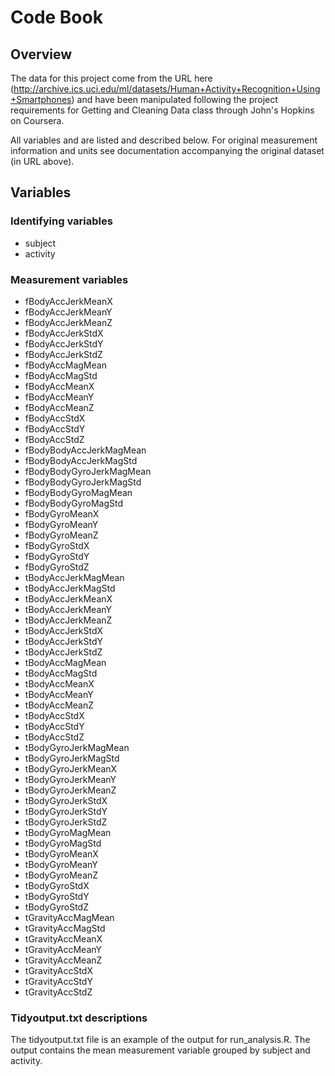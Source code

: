 # Code Book

## Overview

The data for this project come from the URL here (http://archive.ics.uci.edu/ml/datasets/Human+Activity+Recognition+Using+Smartphones)
and have been manipulated following the project requirements for Getting and Cleaning Data class through John's Hopkins on Coursera. 

All variables and are listed and described below. For original measurement information and units see documentation accompanying the 
original dataset (in URL above). 

## Variables

### Identifying variables
* subject
* activity

### Measurement variables
* fBodyAccJerkMeanX
* fBodyAccJerkMeanY
* fBodyAccJerkMeanZ
* fBodyAccJerkStdX
* fBodyAccJerkStdY
* fBodyAccJerkStdZ
* fBodyAccMagMean
* fBodyAccMagStd
* fBodyAccMeanX
* fBodyAccMeanY
* fBodyAccMeanZ
* fBodyAccStdX
* fBodyAccStdY
* fBodyAccStdZ
* fBodyBodyAccJerkMagMean
* fBodyBodyAccJerkMagStd
* fBodyBodyGyroJerkMagMean
* fBodyBodyGyroJerkMagStd
* fBodyBodyGyroMagMean
* fBodyBodyGyroMagStd
* fBodyGyroMeanX
* fBodyGyroMeanY
* fBodyGyroMeanZ
* fBodyGyroStdX
* fBodyGyroStdY
* fBodyGyroStdZ
* tBodyAccJerkMagMean
* tBodyAccJerkMagStd
* tBodyAccJerkMeanX
* tBodyAccJerkMeanY
* tBodyAccJerkMeanZ
* tBodyAccJerkStdX
* tBodyAccJerkStdY
* tBodyAccJerkStdZ
* tBodyAccMagMean
* tBodyAccMagStd
* tBodyAccMeanX
* tBodyAccMeanY
* tBodyAccMeanZ
* tBodyAccStdX
* tBodyAccStdY
* tBodyAccStdZ
* tBodyGyroJerkMagMean
* tBodyGyroJerkMagStd
* tBodyGyroJerkMeanX
* tBodyGyroJerkMeanY
* tBodyGyroJerkMeanZ
* tBodyGyroJerkStdX
* tBodyGyroJerkStdY
* tBodyGyroJerkStdZ
* tBodyGyroMagMean
* tBodyGyroMagStd
* tBodyGyroMeanX
* tBodyGyroMeanY
* tBodyGyroMeanZ
* tBodyGyroStdX
* tBodyGyroStdY
* tBodyGyroStdZ
* tGravityAccMagMean
* tGravityAccMagStd
* tGravityAccMeanX
* tGravityAccMeanY
* tGravityAccMeanZ
* tGravityAccStdX
* tGravityAccStdY
* tGravityAccStdZ

### Tidyoutput.txt descriptions
The tidyoutput.txt file is an example of the output for run_analysis.R. The output contains the mean 
measurement variable grouped by subject and activity. 